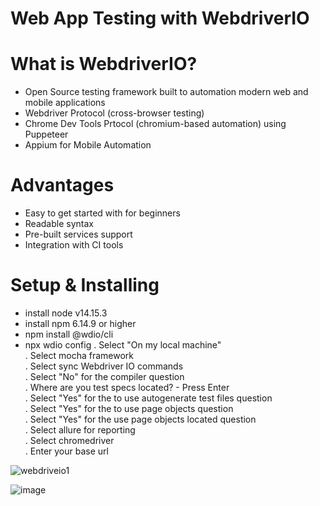 # Web App Testing with WebdriverIO


# What is WebdriverIO?
* Open Source testing framework built to automation modern web and mobile applications
* Webdriver Protocol (cross-browser testing)
* Chrome Dev Tools Prtocol (chromium-based automation) using Puppeteer
* Appium for Mobile Automation

# Advantages
* Easy to get started with for beginners
* Readable syntax
* Pre-built services support
* Integration with CI tools

# Setup & Installing
* install node v14.15.3
* install npm 6.14.9 or higher
* npm install @wdio/cli
* npx wdio config
. Select "On my local machine"<br>
. Select mocha framework<br>
. Select sync Webdriver IO commands<br>
. Select "No" for the compiler question<br>
. Where are you test specs located? - Press Enter<br>
. Select "Yes" for the to use autogenerate test files question<br>
. Select "Yes" for the to use page objects question<br>
. Select "Yes" for the use page objects located question<br>
. Select allure for reporting <br>
. Select chromedriver<br>
. Enter your base url<br>

![webdriveio1](https://user-images.githubusercontent.com/75911392/182852019-f9aff643-9835-4338-96d5-c3e251dbe724.PNG)

![image](https://user-images.githubusercontent.com/75911392/182854547-eccf06da-5dd0-4604-b4dd-d85916687159.png)










